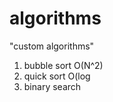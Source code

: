# algorithms
"custom algorithms"
1) bubble sort O(N^2) 
2) quick sort O(log
3) binary search       
       
    
  
 
